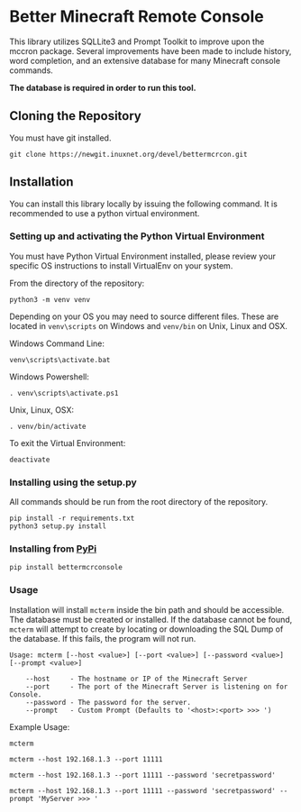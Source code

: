 # Better Minecraft Remote Console

This library utilizes SQLLite3 and Prompt Toolkit to improve upon the mccron package.
Several improvements have been made to include history, word completion, and an 
extensive database for many Minecraft console commands. 

**The database is required in order to run this tool.**

## Cloning the Repository

You must have git installed.

```
git clone https://newgit.inuxnet.org/devel/bettermcrcon.git
```

## Installation

You can install this library locally by issuing the following command. It is recommended 
to use a python virtual environment. 

### Setting up and activating the Python Virtual Environment

You must have Python Virtual Environment installed, please review your specific OS 
instructions to install VirtualEnv on your system.

From the directory of the repository:

```
python3 -m venv venv
```

Depending on your OS you may need to source different files. These are located in 
`venv\scripts` on Windows and `venv/bin` on Unix, Linux and OSX.

Windows Command Line:
```
venv\scripts\activate.bat
```

Windows Powershell:
```
. venv\scripts\activate.ps1
```

Unix, Linux, OSX:
```
. venv/bin/activate
```

To exit the Virtual Environment:

```
deactivate
```

### Installing using the setup.py

All commands should be run from the root directory of the repository.
```
pip install -r requirements.txt
python3 setup.py install
```

### Installing from [PyPi](https://pypi.org)

```
pip install bettermcrconsole
```

### Usage

Installation will install `mcterm` inside the bin path and should be accessible. 
The database must be created or installed. If the database cannot be found, 
`mcterm` will attempt to create by locating or downloading the SQL Dump of the 
database. If this fails, the program will not run.

```
Usage: mcterm [--host <value>] [--port <value>] [--password <value>] [--prompt <value>]

    --host     - The hostname or IP of the Minecraft Server
    --port     - The port of the Minecraft Server is listening on for Console.
    --password - The password for the server.
    --prompt   - Custom Prompt (Defaults to '<host>:<port> >>> ')
```
    
Example Usage:

```
mcterm
```

```
mcterm --host 192.168.1.3 --port 11111
```

```
mcterm --host 192.168.1.3 --port 11111 --password 'secretpassword'
```

```
mcterm --host 192.168.1.3 --port 11111 --password 'secretpassword' --prompt 'MyServer >>> '
```